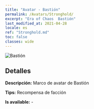 ```yaml
---
title: "Avatar - Bastión"
permalink: /Avatars/Stronghold/
excerpt: "Era of Chaos  Bastión"
last_modified_at: 2021-04-28
locale: es
ref: "Stronghold.md"
toc: false
classes: wide
---
```

 ![Bastión](/images/a/avatarFrame_4.png)

## Detalles

 **Descripción:** Marco de avatar de Bastión 

 **Tips:** Recompensa de facción 

 **Is available:**  - 

